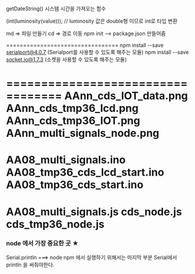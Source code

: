 getDateString() 시스템 시간을 가져오는 함수

(int(luminosity(value))); // luminosity 값은 double형 이므로 int로 타입 변환

md => 파일 만들기
cd => 경로 이동
npm init --> package.json 만들어줌

=================================
npm install --save serialport@4.0.7 (Serialport를 사용할 수 있도록 해주는 모듈)
npm install --save socket.io@1.7.3 (소켓을 사용할 수 있도록 해주는 모듈)

==================================
AAnn_cds_IOT_data.png
AAnn_cds_tmp36_lcd.png
AAnn_cds_tmp36_IOT.png
AAnn_multi_signals_node.png
==================================
AA08_multi_signals.ino
AA08_tmp36_cds_lcd_start.ino
AA08_tmp36_cds_start.ino
==================================
AA08_multi_signals.js
cds_node.js
cds_tmp36_node.js
==================================
### node 에서 가장 중요한 곳 ★
Serial.println ===> node npm 에서 실행하기 위해서는 마지막 부분
Serial에서 println 을 써줘야한다.
